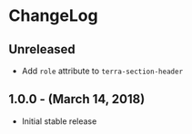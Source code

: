 ChangeLog
=========

Unreleased
-----------------
* Add `role` attribute to `terra-section-header`

1.0.0 - (March 14, 2018)
------------------
* Initial stable release
